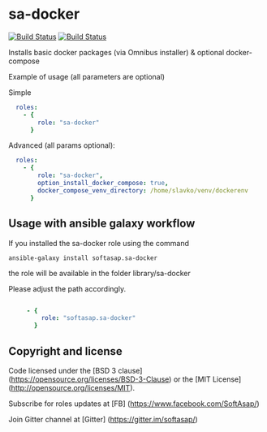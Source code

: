 sa-docker
=========

[![Build Status](https://travis-ci.org/softasap/sa-docker.svg?branch=master)](https://travis-ci.org/softasap/sa-docker)
[![Build Status](https://github.com/softasap/sa-docker/workflows/CI/badge.svg?event=push)](https://github.com/softasap/sa-docker/actions?query=workflow%3ACI)

Installs basic docker packages (via Omnibus installer) & optional docker-compose

Example of usage (all parameters are optional)

Simple

```YAML
  roles:
    - {
        role: "sa-docker"
      }
```


Advanced (all params optional):


```YAML
  roles:
    - {
        role: "sa-docker",
        option_install_docker_compose: true,
        docker_compose_venv_directory: /home/slavko/venv/dockerenv
      }
```


Usage with ansible galaxy workflow
----------------------------------

If you installed the sa-docker  role using the command


`
   ansible-galaxy install softasap.sa-docker
`

the role will be available in the folder library/sa-docker

Please adjust the path accordingly.

```YAML

     - {
         role: "softasap.sa-docker"
       }

```   



Copyright and license
---------------------

Code licensed under the [BSD 3 clause] (https://opensource.org/licenses/BSD-3-Clause) or the [MIT License] (http://opensource.org/licenses/MIT).

Subscribe for roles updates at [FB] (https://www.facebook.com/SoftAsap/)

Join Gitter channel at [Gitter] (https://gitter.im/softasap/)
